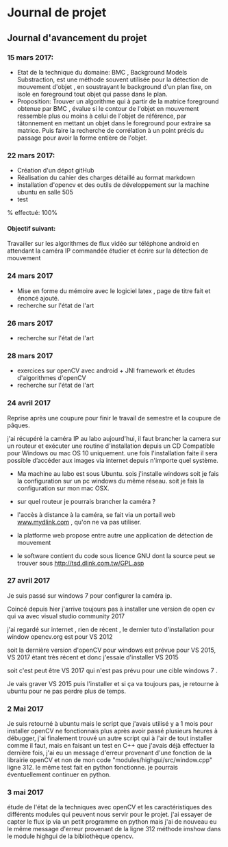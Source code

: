 
# Journal de projet


## Journal d'avancement du projet
### 15 mars 2017:
- Etat de la technique du domaine: 
BMC , Background Models Substraction, est une méthode souvent utilisée pour la détection de mouvement d'objet , en soustrayant le background d'un plan fixe, on isole en foreground tout objet qui passe dans le plan.   
- Proposition: 
Trouver un algorithme qui à partir de la matrice foreground obtenue par BMC , évalue si le contour de l'objet en mouvement ressemble plus ou moins à celui de l'objet de référence, par tâtonnement en mettant un objet dans le foreground pour extraire sa matrice. Puis faire la recherche de corrélation à un point précis du passage pour avoir la forme entière de l'objet.

### 22 mars 2017:
- Création d'un dépot gitHub 
- Réalisation du cahier des charges détaillé au format markdown
- installation d'opencv et des outils de développement sur la machine ubuntu en salle 505
- test 

% effectué:
100%
#### Objectif suivant:

Travailler sur les algorithmes de flux vidéo sur téléphone android en attendant la caméra IP commandée 
étudier et écrire sur la détection de mouvement 
### 24 mars 2017
- Mise en forme du mémoire avec le logiciel latex , page de titre fait et énoncé ajouté.
- recherche sur l'état de l'art
### 26 mars 2017
- recherche sur l'état de l'art 
### 28 mars 2017
- exercices sur openCV avec android + JNI framework et études d'algorithmes d'openCV
- recherche sur l'état de l'art 
### 24 avril 2017
Reprise après une coupure pour finir le travail de semestre et la coupure de pâques. 

j'ai récupéré la caméra IP au labo aujourd'hui, il faut brancher la camera sur un routeur et exécuter une routine d'installation depuis un CD Compatible pour Windows ou mac OS 10 uniquement.  une fois l'installation faite il sera possible d’accéder aux images via internet depuis n'importe quel système.

- Ma machine au labo est sous Ubuntu. sois j'installe windows soit je fais la configuration sur un pc windows du même réseau. soit je fais la configuration sur mon mac OSX.

- sur quel routeur je pourrais brancher la caméra ?

- l'accès à distance à la caméra, se fait via un portail web www.mydlink.com , qu'on ne va pas utiliser.

- la platforme web propose entre autre une application de détection de mouvement 

- le software contient du code sous licence GNU dont la source peut se trouver sous 
http://tsd.dlink.com.tw/GPL.asp

### 27 avril 2017
Je suis passé sur windows 7 pour configurer la caméra ip.

Coincé depuis hier j'arrive toujours pas à installer une version de open cv qui va avec visual studio community 2017

j'ai regardé sur internet , rien de récent , le dernier tuto d'installation pour window opencv.org est pour VS 2012

soit la dernière version  d'openCV pour windows est prévue pour VS 2015, VS 2017 étant très récent et donc j'essaie d'installer VS 2015

soit c'est peut être VS 2017 qui n'est pas prévu pour une cible windows 7 .

Je vais graver VS 2015 puis l'installer et si ça va toujours pas, je retourne à ubuntu pour ne pas perdre plus de temps.

### 2 Mai 2017

Je suis retourné à ubuntu mais le script que j'avais utilisé y a 1 mois pour installer openCV ne fonctionnais plus après avoir passé plusieurs heures à débugger, j'ai finalement trouvé un autre script qui à l'air de tout installer comme il faut, mais en faisant un test en C++ que j'avais déjà effectuer la dernière fois, j'ai eu un message d'erreur provenant d'une fonction de la librairie openCV et non de mon code "modules/highgui/src/window.cpp" ligne 312.
le même test fait en python fonctionne. je pourrais éventuellement continuer en python.

### 3 mai 2017

étude de l'état de la techniques avec openCV et les caractéristiques des différents modules qui peuvent nous servir pour le projet. 
j'ai essayer de capter le flux ip via un petit programme en python mais j'ai de nouveau eu le même message d'erreur provenant de la ligne 312 méthode imshow dans le module highgui de la bibliothèque opencv.


